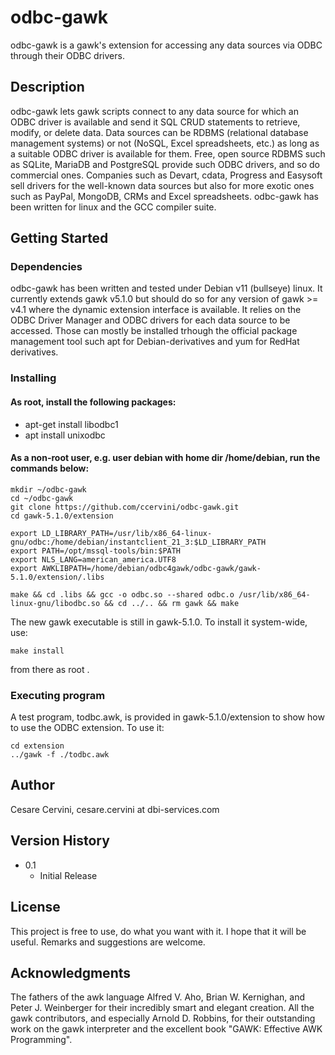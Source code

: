 # odbc-gawk

odbc-gawk is a gawk's extension for accessing any data sources via ODBC through their ODBC drivers.

## Description

odbc-gawk lets gawk scripts connect to any data source for which an ODBC driver is available and send it SQL CRUD statements to retrieve, modify, or delete data.
Data sources can be RDBMS (relational database management systems) or not (NoSQL, Excel spreadsheets, etc.) as long as a suitable ODBC driver is available for them.
Free, open source RDBMS such as SQLite, MariaDB and PostgreSQL provide such ODBC drivers, and so do commercial ones. Companies such as Devart, cdata, Progress and Easysoft sell drivers for the well-known data sources but also for more exotic ones such as PayPal, MongoDB, CRMs and Excel spreadsheets.
odbc-gawk has been written for linux and the GCC compiler suite.

## Getting Started

### Dependencies

odbc-gawk has been written and tested under Debian v11 (bullseye) linux.
It currently extends gawk v5.1.0 but should do so for any version of gawk >= v4.1 where the dynamic extension interface is available.
It relies on the ODBC Driver Manager and ODBC drivers for each data source to be accessed. Those can mostly be installed trhough the official package management tool such apt for Debian-derivatives and yum for RedHat derivatives.

### Installing

#### As root, install the following packages:
* apt-get install libodbc1
* apt install unixodbc

#### As a non-root user, e.g. user debian with home dir /home/debian, run the commands below:
```
mkdir ~/odbc-gawk
cd ~/odbc-gawk
git clone https://github.com/ccervini/odbc-gawk.git
cd gawk-5.1.0/extension

export LD_LIBRARY_PATH=/usr/lib/x86_64-linux-gnu/odbc:/home/debian/instantclient_21_3:$LD_LIBRARY_PATH
export PATH=/opt/mssql-tools/bin:$PATH
export NLS_LANG=american_america.UTF8
export AWKLIBPATH=/home/debian/odbc4gawk/odbc-gawk/gawk-5.1.0/extension/.libs

make && cd .libs && gcc -o odbc.so --shared odbc.o /usr/lib/x86_64-linux-gnu/libodbc.so && cd ../.. && rm gawk && make
```

The new gawk executable is still in gawk-5.1.0. To install it system-wide, use:
```
make install
```
from there as root .

### Executing program

A test program, todbc.awk, is provided in gawk-5.1.0/extension to show how to use the ODBC extension. To use it:
```
cd extension
../gawk -f ./todbc.awk
```

## Author

Cesare Cervini, cesare.cervini at dbi-services.com

## Version History

* 0.1
    * Initial Release

## License

This project is free to use, do what you want with it. I hope that it will be useful. Remarks and suggestions are welcome.

## Acknowledgments

The fathers of the awk language Alfred V. Aho, Brian W. Kernighan, and Peter J. Weinberger for their incredibly smart and elegant creation.
All the gawk contributors, and especially Arnold D. Robbins, for their outstanding work on the gawk interpreter and the excellent book "GAWK: Effective AWK Programming".

